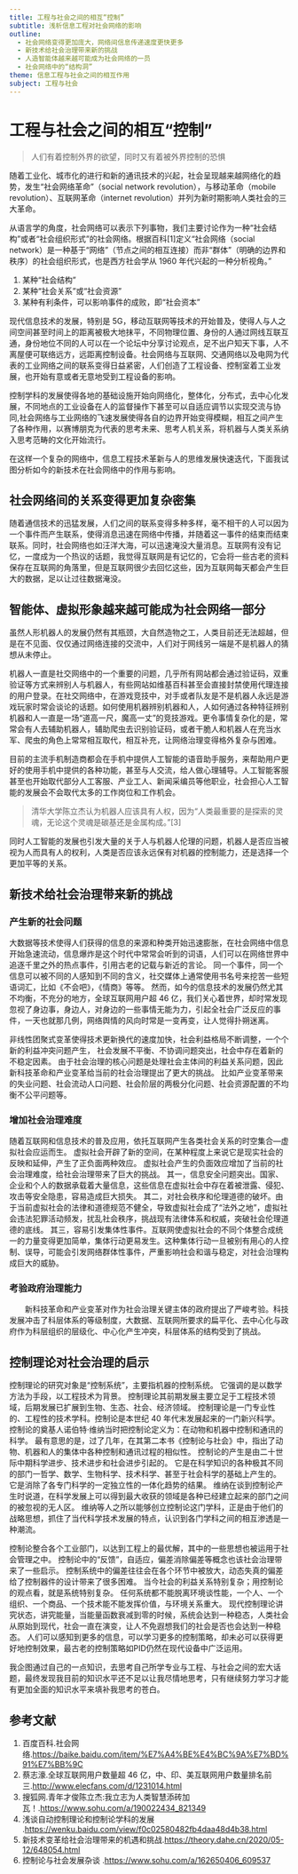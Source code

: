```yaml
---
title: 工程与社会之间的相互“控制”
subtitle: 浅析信息工程对社会网络的影响
outline:
  - 社会网络变得更加庞大，网络间信息传递速度更快更多
  - 新技术给社会治理带来新的挑战
  - 人造智能体越来越可能成为社会网络的一员
  - 社会网络中的“结构洞”
theme: 信息工程与社会之间的相互作用
subject: 工程与社会
---
```


# 工程与社会之间的相互“控制”

> 人们有着控制外界的欲望，同时又有着被外界控制的恐惧

随着工业化、城市化的进行和新的通讯技术的兴起，社会呈现越来越网络化的趋势，发生“社会网络革命”（social network revolution），与移动革命（mobile revolution）、互联网革命（internet revolution）并列为新时期影响人类社会的三大革命。

从语言学的角度，社会网络可以表示下列事物，我们主要讨论作为一种“社会结构”或者“社会组织形式”的社会网络。根据百科[1]定义“社会网络（social network）是一种基于“网络”（节点之间的相互连接）而非“群体”（明确的边界和秩序）的社会组织形式，也是西方社会学从 1960 年代兴起的一种分析视角。”

1. 某种“社会结构”
2. 某种“社会关系”或“社会资源”
3. 某种有利条件，可以影响事件的成败，即“社会资本”

现代信息技术的发展，特别是 5G，移动互联网等技术的开始普及，使得人与人之间空间甚至时间上的距离被极大地抹平，不同物理位置、身份的人通过网线互联互通，身份地位不同的人可以在一个论坛中分享讨论观点，足不出户知天下事，人不离屋便可联络远方，远距离控制设备。社会网络与互联网、交通网络以及电网为代表的工业网络之间的联系变得日益紧密，人们创造了工程设备、控制室着工业发展，也开始有意或者无意地受到工程设备的影响。

控制学科的发展使得各地的基础设施开始向网络化，整体化，分布式，去中心化发展，不同地点的工业设备在人的监督操作下甚至可以自适应调节以实现交流与协同,社会网络与工业网络的飞速发展使得各自的边界开始变得模糊，相互之间产生了各种作用，以赛博朋克为代表的思考未来、思考人机关系，将机器与人类关系纳入思考范畴的文化开始流行。

在这样一个复杂的网络中，信息工程技术革新与人的思维发展快速迭代，下面我试图分析如今的新技术在社会网络中的作用与影响。

## 社会网络间的关系变得更加复杂密集

随着通信技术的迅猛发展，人们之间的联系变得多种多样，毫不相干的人可以因为一个事件而产生联系，使得消息迅速在网络中传播，并随着这一事件的结束而结束联系。同时，社会网络也如汪洋大海，可以迅速淹没大量消息。互联网有没有记忆，一度成为一个热议的话题，我觉得互联网是有记忆的，它会将一些古老的资料保存在互联网的角落里，但是互联网很少去回忆这些，因为互联网每天都会产生巨大的数据，足以让过往数据淹没。

## 智能体、虚拟形象越来越可能成为社会网络一部分

虽然人形机器人的发展仍然有其瓶颈，大自然造物之工，人类目前还无法超越，但是在不见面、仅仅通过网络连接的交流中，人们对于网线另一端是不是机器人的猜想从未停止。

机器人一直是社交网络中的一个重要的问题，几乎所有网站都会通过验证码，双重验证等方式来辨别人与机器人，有些网站如维基百科甚至会直接封禁使用代理连接的用户登录。在社交网络中，在游戏竞技中，对手或者队友是不是机器人永远是游戏玩家时常会谈论的话题。如何使用机器辨别机器和人，人如何通过各种特征辨别机器和人一直是一场“道高一尺，魔高一丈”的竞技游戏。更令事情复杂化的是，常常会有人去辅助机器人，辅助爬虫去识别验证码，或者干脆人和机器人在充当水军、爬虫的角色上常常相互取代，相互补充，让网络治理变得格外复杂与困难。

目前的主流手机制造商都会在手机中提供人工智能的语音助手服务，来帮助用户更好的使用手机中提供的各种功能，甚至与人交流，给人做心理辅导。人工智能客服甚至也开始取代部分人工客服、产业工人、新闻采编员等他职业，社会担心人工智能的发展会不会取代太多的工作岗位和工作机会。

> 清华大学陈立杰认为机器人应该具有人权，因为“人类最重要的是探索的灵魂，无论这个灵魂是碳基还是金属构成。”[3]

同时人工智能的发展也引发大量的关于人与机器人伦理的问题，机器人是否应当被视为人而具有人的权利，人类是否应该永远保有对机器的控制能力，还是选择一个更加平等的关系。


## 新技术给社会治理带来新的挑战

### 产生新的社会问题

大数据等技术使得人们获得的信息的来源和种类开始迅速膨胀，在社会网络中信息开始急速流动，信息爆炸是这个时代中常常会听到的词语，人们可以在网络世界中追逐千里之外的热点事件，引用古老的记载与新近的言论。
同一个事件，同一个信息可以被不同的人感知到不同的含义，社交媒体上通常使用书名号来挖苦一些短语词汇，比如《不会吧》，《情商》等等。
然而，如今的信息技术的发展仍然尤其不均衡，不充分的地方，全球互联网用户超 46 亿，我们关心着世界，却时常发现忽视了身边事，身边人，对身边的一些事情无能为力，引起全社会广泛反应的事件，一天也就那几例，网络舆情的风向时常是一变再变，让人觉得扑朔迷离。

非线性团聚式变革使得技术更新换代的速度加快，社会利益格局不断调整，一个个新的利益冲突问题产生，
社会发展不平衡、不协调问题突出，社会中存在着新的不稳定因素。
由于社会治理的核心问题是处理社会主体间的利益关系问题，因此新科技革命和产业变革给当前的社会治理提出了更大的挑战。
比如产业变革带来的失业问题、社会流动人口问题、社会阶层的两极分化问题、社会资源配置的不均衡不公平问题等。

### 增加社会治理难度

随着互联网和信息技术的普及应用，依托互联网产生各类社会关系的时空集合—虚拟社会应运而生。
虚拟社会开辟了新的空间，在某种程度上来说它是现实社会的反映和延伸，产生了正负面两种效应。
虚拟社会产生的负面效应增加了当前的社会治理难度，给社会治理带来了巨大的挑战。
其一，信息安全问题突出。国家、企业和个人的数据承载着大量信息，这些信息在虚拟社会中存在着被泄露、侵犯、攻击等安全隐患，容易造成巨大损失。
其二，对社会秩序和伦理道德的破坏。由于当前虚拟社会的法律和道德规范不健全，导致虚拟社会成了“法外之地”，虚拟社会违法犯罪活动频发，扰乱社会秩序，挑战现有法律体系和权威，突破社会伦理道德的底线。
其三，容易引发集体性事件。互联网使虚拟社会的不同个体整合成统一的力量变得更加简单，集体行动更易发生。这种集体行动一旦被别有用心的人控制、误导，可能会引发网络群体性事件，严重影响社会和谐与稳定，对社会治理构成巨大的威胁。

### 考验政府治理能力

　　新科技革命和产业变革对作为社会治理关键主体的政府提出了严峻考验。科技发展冲击了科层体系的等级制度，大数据、互联网所要求的扁平化、去中心化与政府作为科层组织的层级化、中心化产生冲突，科层体系的结构受到了挑战。

## 控制理论对社会治理的启示

控制理论的研究对象是“控制系统”，主要指机器的控制系统。
它强调的是以数学方法为手段，以工程技术为背景。
控制理论其前期发展主要立足于工程技术领域，后期发展已扩展到生物、生态、社会、经济领域。
控制理论是一门专业性的、工程性的技术学科。控制论是本世纪 40 年代末发展起来的一门新兴科学。
控制论的奠基人诺伯特·维纳当时把控制论定义为：在动物和机器中控制和通讯的科学。
最有意思的是，过了几年，在其第二本书《控制论与社会》中，指出了动物、机器和人的集体中各种控制和通讯过程的相似性。
控制论的产生是由二十世际中期科学进步、技术进步和社会进步引起的。
它是在科学知识的各种极其不同的部门一哲学、数学、生物科学、技术科学、甚至于社会科学的基础上产生的。
它是消除了各专门科学的一定独立性的一体化趋势的结果。
维纳在谈到控制论产生时说道，在科学发展上可以得到最大收获的领域是各种已经建立起来的部门之间的被忽视的无人区。
维纳等人之所以能够创立控制论这门学科，正是由于他们的战略思想，抓住了当代科学技术发展的特点，认识到各门学科之间的相互渗透是一种潮流。

控制论整合各个工业部门，以达到工程上的最优解，其中的一些思想也被运用于社会管理之中。
控制论中的“反馈”，自适应，偏差消除偏差等概念也该社会治理带来了一些启示。
控制系统中的偏差往往会在各个环节中被放大，动态失真的偏差给了控制器件的设计带来了很多困难。
当今社会的利益关系特别复杂；用控制论的观点看，就是系统特别复杂。
任何系统都不能脱离环境谈性能，一个人、一个组织、一个商品、一个技术能不能发挥价值，与环境关系重大。
现代控制理论讲究状态，讲究能量，当能量函数衰减到零的时候，系统会达到一种稳态，人类社会从原始到现代，社会一直在演变，让人不免遐想我们的社会是否也会达到一种稳态。
人们可以感知到更多的信息，可以学习更多的控制策略，却未必可以获得更好地控制效果，最古老的控制策略如PID仍然在现代设备中广泛运用。

我企图通过自己的一点知识，去思考自己所学专业与工程、与社会之间的宏大话题，最终发现我目前的知识水平还不足以让我尽情地思考，只有继续努力学习才能有更加全面的知识水平来填补我思考的苍白。

## 参考文献

1. 百度百科.社会网络.<https://baike.baidu.com/item/%E7%A4%BE%E4%BC%9A%E7%BD%91%E7%BB%9C>
2. 蔡志濠.全球互联网用户数量超 46 亿，中、印、美互联网用户数量排名前三.<http://www.elecfans.com/d/1231014.html>
3. 搜狐网.青年才俊陈立杰:我立志为人类智慧添砖加瓦！.<https://www.sohu.com/a/190022434_821349>
4. 浅谈自动控制理论和控制论学科的发展 .<https://wenku.baidu.com/view/f0c02580482fb4daa48d4b38.html>
5. 新技术变革给社会治理带来的机遇和挑战.<https://theory.dahe.cn/2020/05-12/648054.html>
6. 控制论与社会发展杂谈 .<https://www.sohu.com/a/162650406_609537>
 
